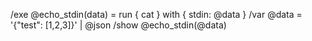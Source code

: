 /exe @echo_stdin(data) = run { cat } with { stdin: @data }
/var @data = '{"test": [1,2,3]}' | @json
/show @echo_stdin(@data)
